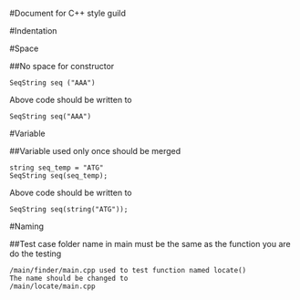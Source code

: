 #Document for C++ style guild

#Indentation

#Space

##No space for constructor

```
SeqString seq ("AAA")
```
Above code should be written to

```
SeqString seq("AAA")
```

#Variable

##Variable used only once should be merged

```
string seq_temp = "ATG"
SeqString seq(seq_temp);
```

Above code should be written to

```
SeqString seq(string("ATG"));
```

#Naming

##Test case folder name in main must be the same as the function you are do the testing

```
/main/finder/main.cpp used to test function named locate()
The name should be changed to
/main/locate/main.cpp
```
